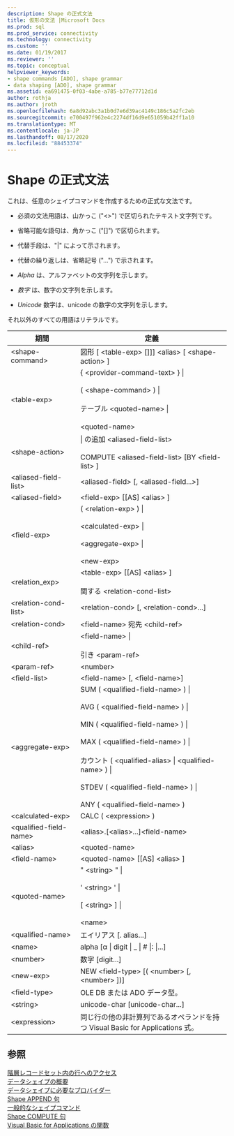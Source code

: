 ```yaml
---
description: Shape の正式文法
title: 仮形の文法 |Microsoft Docs
ms.prod: sql
ms.prod_service: connectivity
ms.technology: connectivity
ms.custom: ''
ms.date: 01/19/2017
ms.reviewer: ''
ms.topic: conceptual
helpviewer_keywords:
- shape commands [ADO], shape grammar
- data shaping [ADO], shape grammar
ms.assetid: ea691475-0f03-4abe-a785-b77e77712d1d
author: rothja
ms.author: jroth
ms.openlocfilehash: 6a8d92abc3a1b0d7e6d39ac4149c186c5a2fc2eb
ms.sourcegitcommit: e700497f962e4c2274df16d9e651059b42ff1a10
ms.translationtype: MT
ms.contentlocale: ja-JP
ms.lasthandoff: 08/17/2020
ms.locfileid: "88453374"
---
```

# <a name="formal-shape-grammar"></a>Shape の正式文法
これは、任意のシェイプコマンドを作成するための正式な文法です。  
  
-   必須の文法用語は、山かっこ ("<>") で区切られたテキスト文字列です。  
  
-   省略可能な語句は、角かっこ ("[]") で区切られます。  
  
-   代替手段は、"&#124;" によって示されます。  
  
-   代替の繰り返しは、省略記号 ("...") で示されます。  
  
-   *Alpha* は、アルファベットの文字列を示します。  
  
-   *数字* は、数字の文字列を示します。  
  
-   *Unicode* 数字は、unicode の数字の文字列を示します。  
  
 それ以外のすべての用語はリテラルです。  
  
|期間|定義|  
|----------|----------------|  
|\<shape-command>|図形 [ \<table-exp> []]] \<alias> [ \<shape-action> ]|  
|\<table-exp>|{ \<provider-command-text> } &#124;<br /><br /> ( \<shape-command> ) &#124;<br /><br /> テーブル \<quoted-name> &#124;<br /><br /> \<quoted-name>|  
|\<shape-action>|&#124; の追加 \<aliased-field-list><br /><br /> COMPUTE \<aliased-field-list> [BY \<field-list> ]|  
|\<aliased-field-list>|\<aliased-field> [, \<aliased-field...>]|  
|\<aliased-field>|\<field-exp> [[AS] \<alias> ]|  
|\<field-exp>|( \<relation-exp> ) &#124;<br /><br /> \<calculated-exp> &#124;<br /><br /> \<aggregate-exp> &#124;<br /><br /> \<new-exp>|  
|<relation_exp>|\<table-exp> [[AS] \<alias> ]<br /><br /> 関する \<relation-cond-list>|  
|\<relation-cond-list>|\<relation-cond> [, \<relation-cond>...]|  
|\<relation-cond>|\<field-name> 宛先 \<child-ref>|  
|\<child-ref>|\<field-name> &#124;<br /><br /> 引き \<param-ref>|  
|\<param-ref>|\<number>|  
|\<field-list>|\<field-name> [, \<field-name>]|  
|\<aggregate-exp>|SUM ( \<qualified-field-name> ) &#124;<br /><br /> AVG ( \<qualified-field-name> ) &#124;<br /><br /> MIN ( \<qualified-field-name> ) &#124;<br /><br /> MAX ( \<qualified-field-name> ) &#124;<br /><br /> カウント ( \<qualified-alias> &#124; \<qualified-name> ) &#124;<br /><br /> STDEV ( \<qualified-field-name> ) &#124;<br /><br /> ANY ( \<qualified-field-name> )|  
|\<calculated-exp>|CALC ( \<expression> )|  
|\<qualified-field-name>|\<alias>.[\<alias>...]\<field-name>|  
|\<alias>|\<quoted-name>|  
|\<field-name>|\<quoted-name> [[AS] \<alias> ]|  
|\<quoted-name>|" \<string> " &#124;<br /><br /> ' \<string> ' &#124;<br /><br /> [ \<string> ] &#124;<br /><br /> \<name>|  
|\<qualified-name>|エイリアス [. alias...]|  
|\<name>|alpha [α &#124; digit &#124; _ &#124; # &#124;: &#124;...]|  
|\<number>|数字 [digit...]|  
|\<new-exp>|NEW \<field-type> [( \<number> [, \<number> ])]|  
|\<field-type>|OLE DB または ADO データ型。|  
|\<string>|unicode-char [unicode-char...]|  
|\<expression>|同じ行の他の非計算列であるオペランドを持つ Visual Basic for Applications 式。|  
  
## <a name="see-also"></a>参照  
 [階層レコードセット内の行へのアクセス](../../../ado/guide/data/accessing-rows-in-a-hierarchical-recordset.md)   
 [データシェイプの概要](../../../ado/guide/data/data-shaping-overview.md)   
 [データシェイプに必要なプロバイダー](../../../ado/guide/data/required-providers-for-data-shaping.md)   
 [Shape APPEND 句](../../../ado/guide/data/shape-append-clause.md)   
 [一般的なシェイプコマンド](../../../ado/guide/data/shape-commands-in-general.md)   
 [Shape COMPUTE 句](../../../ado/guide/data/shape-compute-clause.md)   
 [Visual Basic for Applications の関数](../../../ado/guide/data/visual-basic-for-applications-functions.md)
